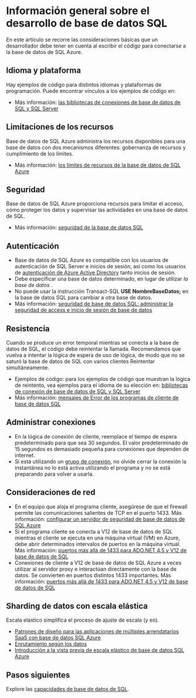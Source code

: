 <properties
    pageTitle="Información general de desarrollo de base de datos SQL | Microsoft Azure"
    description="Obtenga información sobre los procedimientos recomendados para conectarse a la base de datos SQL de aplicaciones y bibliotecas de conectividad disponibles."
    services="sql-database"
    documentationCenter=""
    authors="annemill"
    manager="jhubbard"
    editor="genemi"/>


<tags
    ms.service="sql-database"
    ms.workload="data-management"
    ms.tgt_pltfrm="na"
    ms.devlang="na"
    ms.topic="article"
    ms.date="08/17/2016"
    ms.author="annemill"/>

# <a name="sql-database-development-overview"></a>Información general sobre el desarrollo de base de datos SQL
En este artículo se recorre las consideraciones básicas que un desarrollador debe tener en cuenta al escribir el código para conectarse a la base de datos de SQL Azure.

## <a name="language-and-platform"></a>Idioma y plataforma
Hay ejemplos de código para distintos idiomas y plataformas de programación. Puede encontrar vínculos a los ejemplos de código en: 

* Más información: [las bibliotecas de conexiones de base de datos de SQL y SQL Server](sql-database-libraries.md)

## <a name="resource-limitations"></a>Limitaciones de los recursos
Base de datos de SQL Azure administra los recursos disponibles para una base de datos con dos mecanismos diferentes: gobernanza de recursos y cumplimiento de los límites.

* Más información: [los límites de recursos de la base de datos de SQL Azure](sql-database-resource-limits.md)

## <a name="security"></a>Seguridad
Base de datos de SQL Azure proporciona recursos para limitar el acceso, cómo proteger los datos y supervisar las actividades en una base de datos de SQL.

* Más información: [seguridad de la base de datos SQL](sql-database-security.md)

## <a name="authentication"></a>Autenticación
* Base de datos de SQL Azure es compatible con los usuarios de autenticación de SQL Server e inicios de sesión, así como los usuarios de [autenticación de Azure Active Directory](sql-database-aad-authentication.md) tanto inicios de sesión.
* Debe especificar una base de datos determinado, en lugar de utilizar *la base de datos* .
* No puede usar la instrucción Transact-SQL **USE NombreBaseDatos;** en la base de datos SQL para cambiar a otra base de datos.
* Más información: [seguridad de base de datos SQL: administrar la seguridad de access e inicio de sesión de base de datos](sql-database-manage-logins.md)

## <a name="resiliency"></a>Resistencia
Cuando se produce un error temporal mientras se conecta a la base de datos de SQL, el código debe reintentar la llamada.  Recomendamos que vuelva a intentar la lógica de espera de uso de lógica, de modo que no se saturó la base de datos de SQL con varios clientes Reintentar simultáneamente.

* Ejemplos de código: para los ejemplos de código que muestran la lógica de reintento, vea ejemplos para el idioma de su elección en: [bibliotecas de conexión de base de datos de SQL y SQL Server](sql-database-libraries.md)
* Más información: [mensajes de Error de los programas de cliente de base de datos SQL](sql-database-develop-error-messages.md)

## <a name="managing-connections"></a>Administrar conexiones
* En la lógica de conexión de cliente, reemplace el tiempo de espera predeterminado para que sea 30 segundos.  El valor predeterminado de 15 segundos es demasiado pequeña para conexiones que dependen de internet.
* Si está utilizando un [grupo de conexión](http://msdn.microsoft.com/library/8xx3tyca.aspx), no olvide cerrar la conexión la instantánea no lo está activa utilizando el programa y no se está preparando para volver a usarla.

## <a name="network-considerations"></a>Consideraciones de red
* En el equipo que aloja el programa cliente, asegúrese de que el firewall permite las comunicaciones salientes de TCP en el puerto 1433.  Más información: [configurar un servidor de seguridad de base de datos de SQL Azure](sql-database-configure-firewall-settings.md)
* Si el programa cliente se conecta a V12 de base de datos de SQL mientras el cliente se ejecuta en una máquina virtual (VM) en Azure, debe abrir determinados intervalos de puertos en la máquina virtual. Más información: [puertos más allá de 1433 para ADO.NET 4.5 y V12 de base de datos de SQL](sql-database-develop-direct-route-ports-adonet-v12.md)
* Conexiones de cliente a V12 de base de datos de SQL Azure a veces utilizar al servidor proxy e interactúan directamente con la base de datos. Se convierten en puertos distintos 1433 importantes. Más información: [puertos más allá de 1433 para ADO.NET 4.5 y V12 de base de datos de SQL](sql-database-develop-direct-route-ports-adonet-v12.md)

## <a name="data-sharding-with-elastic-scale"></a>Sharding de datos con escala elástica
Escala elástico simplifica el proceso de ajuste de escala (y en). 

* [Patrones de diseño para las aplicaciones de múltiples arrendatarios SaaS con base de datos SQL Azure](sql-database-design-patterns-multi-tenancy-saas-applications.md)
* [Enrutamiento según los datos](sql-database-elastic-scale-data-dependent-routing.md)
* [Introducción a la vista previa de escala elástico de base de datos SQL Azure](sql-database-elastic-scale-get-started.md)

## <a name="next-steps"></a>Pasos siguientes

Explore las [capacidades de base de datos de SQL](https://azure.microsoft.com/services/sql-database/).
